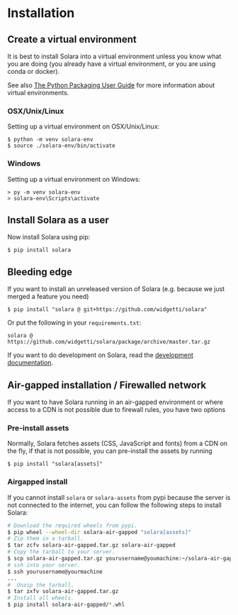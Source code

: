 # Installation

## Create a virtual environment

It is best to install Solara into a virtual environment unless you know what you are doing (you already have a virtual environment, or you are using conda or docker).

See also [The Python Packaging User Guide](https://packaging.python.org/en/latest/guides/installing-using-pip-and-virtual-environments/#creating-a-virtual-environment) for more information about virtual environments.


### OSX/Unix/Linux

Setting up a virtual environment on OSX/Unix/Linux:

    $ python -m venv solara-env
    $ source ./solara-env/bin/activate

### Windows

Setting up a virtual environment on Windows:

    > py -m venv solara-env
    > solara-env\Scripts\activate


## Install Solara as a user

Now install Solara using pip:

    $ pip install solara

## Bleeding edge

If you want to install an unreleased version of Solara (e.g. because we just merged a feature you need)


```
$ pip install "solara @ git+https://github.com/widgetti/solara"
```

Or put the following in your `requirements.txt`:

```
solara @ https://github.com/widgetti/solara/package/archive/master.tar.gz

```

If you want to do development on Solara, read the [development documentation](/documentation/advanced/development/setup).

## Air-gapped installation / Firewalled network

If you want to have Solara running in an air-gapped environment or where access to a CDN is not possible due to firewall rules, you have two options


### Pre-install assets

Normally, Solara fetches assets (CSS, JavaScript and fonts) from a CDN on the fly, if that is not possible, you can pre-install the assets by running

```
$ pip install "solara[assets]"
```

### Airgapped install

If you cannot install `solara` or `solara-assets` from pypi because the server is not connected to the internet, you can
follow the following steps to install Solara:

```bash
# Download the required wheels from pypi.
$ pip wheel --wheel-dir solara-air-gapped "solara[assets]"
# Zip them in a tarball.
$ tar zcfv solara-air-gapped.tar.gz solara-air-gapped
# Copy the tarball to your server.
$ scp solara-air-gapped.tar.gz yourusername@youmachine:~/solara-air-gapped.tar.gz
# ssh into your server.
$ ssh yourusername@yourmachine
...
#  Unzip the tarball.
$ tar zxfv solara-air-gapped.tar.gz
# Install all wheels.
$ pip install solara-air-gapped/*.whl
```
